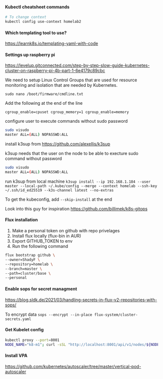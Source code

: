 #### Kubectl cheatsheet commands

```bash
# To change context
kubectl config use-context homelab2 
```

#### Which templating tool to use?

https://learnk8s.io/templating-yaml-with-code

#### Settings up raspberry pi

https://levelup.gitconnected.com/step-by-step-slow-guide-kubernetes-cluster-on-raspberry-pi-4b-part-1-6e4179c89cbc

We need to setup Linux Control Groups that are used for resource monitoring and isolation that are needed by Kubernetes.

`sudo nano /boot/firmware/cmdline.txt`

Add the following at the end of the line

`cgroup_enable=cpuset cgroup_memory=1 cgroup_enable=memory`

configure user to execute commands without sudo password

```bash
sudo visudo
master ALL=(ALL) NOPASSWD:ALL
```

install k3sup from https://github.com/alexellis/k3sup

k3sup needs that the user on the node to be able to execture sudo command without password

```bash
sudo visudo
master ALL=(ALL) NOPASSWD:ALL
```

run k3sup from local machine
`k3sup install --ip 192.168.1.184 --user master --local-path ~/.kube/config --merge --context homelab --ssh-key ~/.ssh/id_ed25519 --k3s-channel latest --no-extras`

To get the kubeconfig, add `--skip-install` at the end

Look into this guy for inspiration https://github.com/billimek/k8s-gitops

#### Flux installation

1. Make a personal token on github with repo privelages
2. Install flux locally (flux-bin in AUR)
3. Export GITHUB_TOKEN to env
4. Run the following command

```bash
flux bootstrap github \                                                                                                                                                                                  Thu 13 May 2021 05:29:10 PM UTC
--owner=ShadyF \
--repository=homelab \
--branch=master \
--path=cluster/base \
--personal
```

#### Enable sops for secret managment

https://blog.sldk.de/2021/03/handling-secrets-in-flux-v2-repositories-with-sops/

To encrypt data
`sops --encrypt --in-place flux-system/cluster-secrets.yaml `

#### Get Kubelet config

```bash
kubectl proxy --port=8001
NODE_NAME="k8-m1"; curl -sSL "http://localhost:8001/api/v1/nodes/${NODE_NAME}/proxy/configz" | jq '.kubeletconfig|.kind="KubeletConfiguration"|.apiVersion="kubelet.config.k8s.io/v1beta1"' > kubelet_configz_${NODE_NAME}
```

#### Install VPA

https://github.com/kubernetes/autoscaler/tree/master/vertical-pod-autoscaler